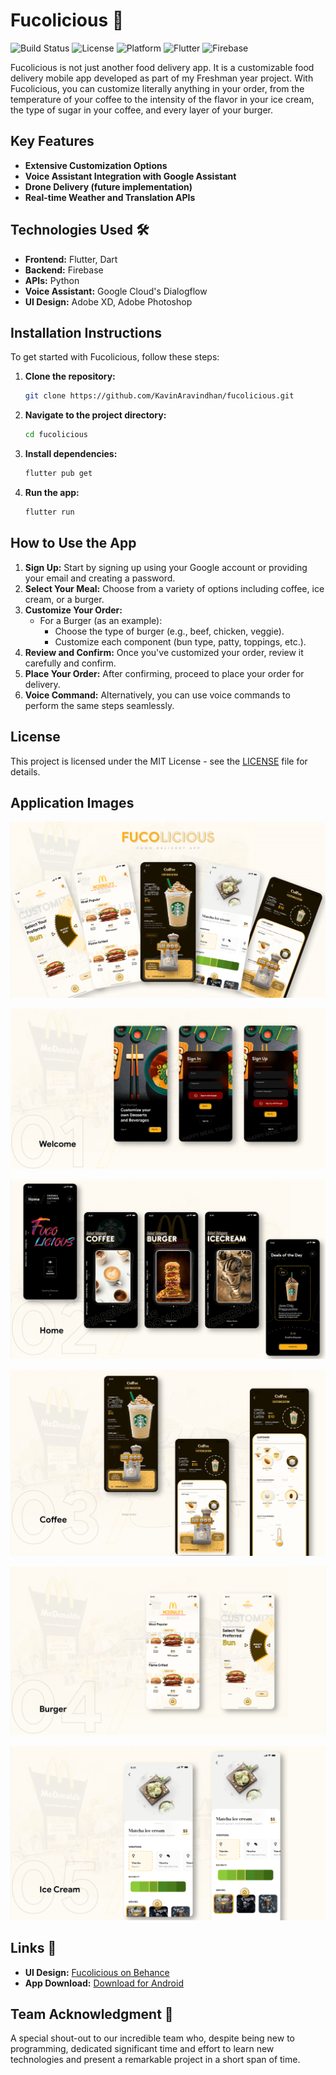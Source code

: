 # Fucolicious 🍔

![Build Status](https://img.shields.io/badge/build-stable-brightgreen)
![License](https://img.shields.io/badge/license-MIT-blue)
![Platform](https://img.shields.io/badge/platform-Android-yellow)
![Flutter](https://img.shields.io/badge/Flutter-Framework-blue?logo=flutter)
![Firebase](https://img.shields.io/badge/Firebase-Database-orange?logo=firebase)

Fucolicious is not just another food delivery app. It is a customizable food delivery mobile app developed as part of my Freshman year project. With Fucolicious, you can customize literally anything in your order, from the temperature of your coffee to the intensity of the flavor in your ice cream, the type of sugar in your coffee, and every layer of your burger.

## Key Features
- **Extensive Customization Options**
- **Voice Assistant Integration with Google Assistant**
- **Drone Delivery (future implementation)**
- **Real-time Weather and Translation APIs**

## Technologies Used 🛠️
- **Frontend:** Flutter, Dart
- **Backend:** Firebase
- **APIs:** Python
- **Voice Assistant:** Google Cloud's Dialogflow
- **UI Design:** Adobe XD, Adobe Photoshop

## Installation Instructions

To get started with Fucolicious, follow these steps:

1. **Clone the repository:**
   ```sh
   git clone https://github.com/KavinAravindhan/fucolicious.git
   ```
2. **Navigate to the project directory:**
   ```sh
   cd fucolicious
   ```
3. **Install dependencies:**
   ```sh
   flutter pub get
   ```
4. **Run the app:**
   ```sh
   flutter run
   ```

## How to Use the App
1. **Sign Up:** Start by signing up using your Google account or providing your email and creating a password.
2. **Select Your Meal:** Choose from a variety of options including coffee, ice cream, or a burger.
3. **Customize Your Order:**
   - For a Burger (as an example):
     - Choose the type of burger (e.g., beef, chicken, veggie).
     - Customize each component (bun type, patty, toppings, etc.).
4. **Review and Confirm:** Once you've customized your order, review it carefully and confirm.
5. **Place Your Order:** After confirming, proceed to place your order for delivery.
6. **Voice Command:** Alternatively, you can use voice commands to perform the same steps seamlessly.

## License

This project is licensed under the MIT License - see the [LICENSE](LICENSE) file for details.

## Application Images

![Fucolicious](https://github.com/KavinAravindhan/Fucolicious/blob/master/images/Fucolicious.png)

![Welcome Screen](https://github.com/KavinAravindhan/Fucolicious/blob/master/images/Welcome.png)

![Home Screen](https://github.com/KavinAravindhan/Fucolicious/blob/master/images/Home.png)

![Coffee Screen](https://github.com/KavinAravindhan/Fucolicious/blob/master/images/Coffee.png)

![Burger Screen](https://github.com/KavinAravindhan/Fucolicious/blob/master/images/Burger.png)

![Ice-Cream Screen](https://github.com/KavinAravindhan/Fucolicious/blob/master/images/Ice-Cream.png)

## Links 🔗

- **UI Design:** [Fucolicious on Behance](https://www.behance.net/gallery/124792429/Fucolicious-Food-Delivery-App)
- **App Download:** [Download for Android](https://drive.google.com/file/d/1fozH4RA2frpc9tTBC9-SjB0_TCEEfoiN/view?usp=sharing)

## Team Acknowledgment 🙌

A special shout-out to our incredible team who, despite being new to programming, dedicated significant time and effort to learn new technologies and present a remarkable project in a short span of time.
